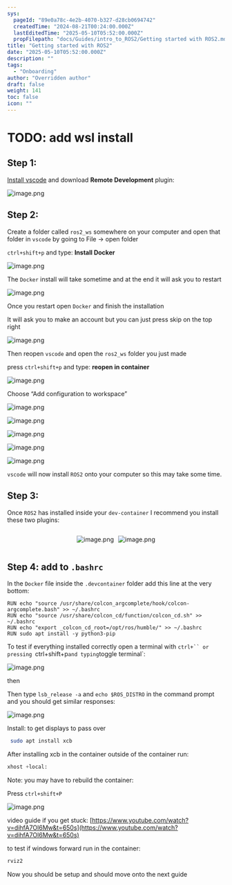 ```yaml
---
sys:
  pageId: "89e0a78c-4e2b-4070-b327-d28cb0694742"
  createdTime: "2024-08-21T00:24:00.000Z"
  lastEditedTime: "2025-05-10T05:52:00.000Z"
  propFilepath: "docs/Guides/intro_to_ROS2/Getting started with ROS2.md"
title: "Getting started with ROS2"
date: "2025-05-10T05:52:00.000Z"
description: ""
tags:
  - "Onboarding"
author: "Overridden author"
draft: false
weight: 141
toc: false
icon: ""
---
```


# TODO: add wsl install

## Step 1:

[Install vscode](https://code.visualstudio.com/download) and download **Remote Development** plugin:

![image.png](https://prod-files-secure.s3.us-west-2.amazonaws.com/d518164a-d88e-44d1-a4ee-3adb3bd8bce0/efb52993-1881-4a40-b95e-6f020334f022/image.png?X-Amz-Algorithm=AWS4-HMAC-SHA256&X-Amz-Content-Sha256=UNSIGNED-PAYLOAD&X-Amz-Credential=ASIAZI2LB466TUJZY7B4%2F20250512%2Fus-west-2%2Fs3%2Faws4_request&X-Amz-Date=20250512T101022Z&X-Amz-Expires=3600&X-Amz-Security-Token=IQoJb3JpZ2luX2VjECoaCXVzLXdlc3QtMiJHMEUCIQDU9UAhFYq1n%2FXlhbBS6KGoD30qImjxXzcp6JmSFDokxQIgW2pR0f977HzVDpSjt%2BMeHtL6GYNu7vvb0u2isDhAKV4qiAQI0%2F%2F%2F%2F%2F%2F%2F%2F%2F%2F%2FARAAGgw2Mzc0MjMxODM4MDUiDJthgGHV%2FOXhYAgCGCrcA7P99vJz%2BAeJklprxLfU9deCoEKk5kxRpEhu7odpbxzxyIcJXr9YEn%2B6sJQWLxPHE1aJcoLpkLvOAw%2Bu7%2FFJk3ITR2MyrkXkM00Qw2U1Bxq2NNt39e4P5ELuOuSayT3VhhvmmxDgO49t2A%2F8ya782AiRzwEmhM825PwaviLQ%2FP1AunVTCdQDJ21qHxnRPH7SxumyCr4FVLRKBxhVghQalLR9LVVGCWR9UIhaaEW1NVgXKTSwPtmBeGlgksjiB4gnI980xdle%2F2AZweuz0OCqwEFp9oksrLWndnVZP3lkjDQqrlptZ49woHI6p7v0IVaTaIBSdiru54BE1YdDgN0%2Fb65GZYQWulErgy8sgUENPbJ3aQS9hls2b2SsZYps9KNQvEABZDoBOImFWN1PxqISsKnCqWhiJiuKrpJdSsCczM2Z4uirr7xizInCpL5%2BpiGtQzSxeOMe41r%2FQnryGqfcktlx0a0N%2Fx0bEuCZqKFZTXyYGxS6ZSrWZx4mx6mOxS7RBCYTastNoNmP4JRYFdm3z1AhB77xl2PumOrWjY1UrVGTK0o3mpAV0KFuA7gFKChPzGOfOZ798p42cTyf%2BdM0F%2FNyxK%2B3tE1iDIs%2FMPnR4C%2FClN0KUAZ3sR%2BkmEo1MJmCh8EGOqUB0my%2FYC0nRa9FNnQS3dArbXfJPX3AcEIX8EFclqGu0ncDUAtnzYBr5tobuRxXMBdm9aNnbo7hJwEiXJ4mi5E8uigQj%2BoZ8Qkp%2FWpcufKkhUWL9QmkivDRufC%2FUzycRVuoZ1PyNJUrqfyFylgte3v6AGa%2Bte1EceulIhQrQJZFeMUPWYV9ZbGfev41ogeAqdeGk32mNctZQMmVwoUK97oY%2BmPtCxD8&X-Amz-Signature=10d71e6a75674f8ef3eaf6e9f8c27d85091752974610d295da0068fe12a7b54f&X-Amz-SignedHeaders=host&x-id=GetObject)

## Step 2:

Create a folder called `ros2_ws` somewhere on your computer and open that folder in `vscode` by going to File → open folder 

`ctrl+shift+p` and type: **Install Docker**

![image.png](https://prod-files-secure.s3.us-west-2.amazonaws.com/d518164a-d88e-44d1-a4ee-3adb3bd8bce0/2269dc0e-1cd5-47ff-bceb-c04ad9b2eab0/image.png?X-Amz-Algorithm=AWS4-HMAC-SHA256&X-Amz-Content-Sha256=UNSIGNED-PAYLOAD&X-Amz-Credential=ASIAZI2LB466TUJZY7B4%2F20250512%2Fus-west-2%2Fs3%2Faws4_request&X-Amz-Date=20250512T101022Z&X-Amz-Expires=3600&X-Amz-Security-Token=IQoJb3JpZ2luX2VjECoaCXVzLXdlc3QtMiJHMEUCIQDU9UAhFYq1n%2FXlhbBS6KGoD30qImjxXzcp6JmSFDokxQIgW2pR0f977HzVDpSjt%2BMeHtL6GYNu7vvb0u2isDhAKV4qiAQI0%2F%2F%2F%2F%2F%2F%2F%2F%2F%2F%2FARAAGgw2Mzc0MjMxODM4MDUiDJthgGHV%2FOXhYAgCGCrcA7P99vJz%2BAeJklprxLfU9deCoEKk5kxRpEhu7odpbxzxyIcJXr9YEn%2B6sJQWLxPHE1aJcoLpkLvOAw%2Bu7%2FFJk3ITR2MyrkXkM00Qw2U1Bxq2NNt39e4P5ELuOuSayT3VhhvmmxDgO49t2A%2F8ya782AiRzwEmhM825PwaviLQ%2FP1AunVTCdQDJ21qHxnRPH7SxumyCr4FVLRKBxhVghQalLR9LVVGCWR9UIhaaEW1NVgXKTSwPtmBeGlgksjiB4gnI980xdle%2F2AZweuz0OCqwEFp9oksrLWndnVZP3lkjDQqrlptZ49woHI6p7v0IVaTaIBSdiru54BE1YdDgN0%2Fb65GZYQWulErgy8sgUENPbJ3aQS9hls2b2SsZYps9KNQvEABZDoBOImFWN1PxqISsKnCqWhiJiuKrpJdSsCczM2Z4uirr7xizInCpL5%2BpiGtQzSxeOMe41r%2FQnryGqfcktlx0a0N%2Fx0bEuCZqKFZTXyYGxS6ZSrWZx4mx6mOxS7RBCYTastNoNmP4JRYFdm3z1AhB77xl2PumOrWjY1UrVGTK0o3mpAV0KFuA7gFKChPzGOfOZ798p42cTyf%2BdM0F%2FNyxK%2B3tE1iDIs%2FMPnR4C%2FClN0KUAZ3sR%2BkmEo1MJmCh8EGOqUB0my%2FYC0nRa9FNnQS3dArbXfJPX3AcEIX8EFclqGu0ncDUAtnzYBr5tobuRxXMBdm9aNnbo7hJwEiXJ4mi5E8uigQj%2BoZ8Qkp%2FWpcufKkhUWL9QmkivDRufC%2FUzycRVuoZ1PyNJUrqfyFylgte3v6AGa%2Bte1EceulIhQrQJZFeMUPWYV9ZbGfev41ogeAqdeGk32mNctZQMmVwoUK97oY%2BmPtCxD8&X-Amz-Signature=4338cc419db44a62b60f6cf01fc39066ecea465fd483ce3d33ce13fc48833ea9&X-Amz-SignedHeaders=host&x-id=GetObject)

The `Docker` install will take sometime and at the end it will ask you to restart

![image.png](https://prod-files-secure.s3.us-west-2.amazonaws.com/d518164a-d88e-44d1-a4ee-3adb3bd8bce0/ed233f78-be33-4b1f-b89c-9c346c0e961e/image.png?X-Amz-Algorithm=AWS4-HMAC-SHA256&X-Amz-Content-Sha256=UNSIGNED-PAYLOAD&X-Amz-Credential=ASIAZI2LB466TUJZY7B4%2F20250512%2Fus-west-2%2Fs3%2Faws4_request&X-Amz-Date=20250512T101022Z&X-Amz-Expires=3600&X-Amz-Security-Token=IQoJb3JpZ2luX2VjECoaCXVzLXdlc3QtMiJHMEUCIQDU9UAhFYq1n%2FXlhbBS6KGoD30qImjxXzcp6JmSFDokxQIgW2pR0f977HzVDpSjt%2BMeHtL6GYNu7vvb0u2isDhAKV4qiAQI0%2F%2F%2F%2F%2F%2F%2F%2F%2F%2F%2FARAAGgw2Mzc0MjMxODM4MDUiDJthgGHV%2FOXhYAgCGCrcA7P99vJz%2BAeJklprxLfU9deCoEKk5kxRpEhu7odpbxzxyIcJXr9YEn%2B6sJQWLxPHE1aJcoLpkLvOAw%2Bu7%2FFJk3ITR2MyrkXkM00Qw2U1Bxq2NNt39e4P5ELuOuSayT3VhhvmmxDgO49t2A%2F8ya782AiRzwEmhM825PwaviLQ%2FP1AunVTCdQDJ21qHxnRPH7SxumyCr4FVLRKBxhVghQalLR9LVVGCWR9UIhaaEW1NVgXKTSwPtmBeGlgksjiB4gnI980xdle%2F2AZweuz0OCqwEFp9oksrLWndnVZP3lkjDQqrlptZ49woHI6p7v0IVaTaIBSdiru54BE1YdDgN0%2Fb65GZYQWulErgy8sgUENPbJ3aQS9hls2b2SsZYps9KNQvEABZDoBOImFWN1PxqISsKnCqWhiJiuKrpJdSsCczM2Z4uirr7xizInCpL5%2BpiGtQzSxeOMe41r%2FQnryGqfcktlx0a0N%2Fx0bEuCZqKFZTXyYGxS6ZSrWZx4mx6mOxS7RBCYTastNoNmP4JRYFdm3z1AhB77xl2PumOrWjY1UrVGTK0o3mpAV0KFuA7gFKChPzGOfOZ798p42cTyf%2BdM0F%2FNyxK%2B3tE1iDIs%2FMPnR4C%2FClN0KUAZ3sR%2BkmEo1MJmCh8EGOqUB0my%2FYC0nRa9FNnQS3dArbXfJPX3AcEIX8EFclqGu0ncDUAtnzYBr5tobuRxXMBdm9aNnbo7hJwEiXJ4mi5E8uigQj%2BoZ8Qkp%2FWpcufKkhUWL9QmkivDRufC%2FUzycRVuoZ1PyNJUrqfyFylgte3v6AGa%2Bte1EceulIhQrQJZFeMUPWYV9ZbGfev41ogeAqdeGk32mNctZQMmVwoUK97oY%2BmPtCxD8&X-Amz-Signature=edd12fe1946df64f9c23e8cf7e045cd5cc3bc2a87f73383c64c390a918cc81ea&X-Amz-SignedHeaders=host&x-id=GetObject)

Once you restart open `Docker` and finish the installation

It will ask you to make an account but you can just press skip on the top right

![image.png](https://prod-files-secure.s3.us-west-2.amazonaws.com/d518164a-d88e-44d1-a4ee-3adb3bd8bce0/21010ad9-1659-4fd9-9f59-9932a09b2a3d/image.png?X-Amz-Algorithm=AWS4-HMAC-SHA256&X-Amz-Content-Sha256=UNSIGNED-PAYLOAD&X-Amz-Credential=ASIAZI2LB466TUJZY7B4%2F20250512%2Fus-west-2%2Fs3%2Faws4_request&X-Amz-Date=20250512T101022Z&X-Amz-Expires=3600&X-Amz-Security-Token=IQoJb3JpZ2luX2VjECoaCXVzLXdlc3QtMiJHMEUCIQDU9UAhFYq1n%2FXlhbBS6KGoD30qImjxXzcp6JmSFDokxQIgW2pR0f977HzVDpSjt%2BMeHtL6GYNu7vvb0u2isDhAKV4qiAQI0%2F%2F%2F%2F%2F%2F%2F%2F%2F%2F%2FARAAGgw2Mzc0MjMxODM4MDUiDJthgGHV%2FOXhYAgCGCrcA7P99vJz%2BAeJklprxLfU9deCoEKk5kxRpEhu7odpbxzxyIcJXr9YEn%2B6sJQWLxPHE1aJcoLpkLvOAw%2Bu7%2FFJk3ITR2MyrkXkM00Qw2U1Bxq2NNt39e4P5ELuOuSayT3VhhvmmxDgO49t2A%2F8ya782AiRzwEmhM825PwaviLQ%2FP1AunVTCdQDJ21qHxnRPH7SxumyCr4FVLRKBxhVghQalLR9LVVGCWR9UIhaaEW1NVgXKTSwPtmBeGlgksjiB4gnI980xdle%2F2AZweuz0OCqwEFp9oksrLWndnVZP3lkjDQqrlptZ49woHI6p7v0IVaTaIBSdiru54BE1YdDgN0%2Fb65GZYQWulErgy8sgUENPbJ3aQS9hls2b2SsZYps9KNQvEABZDoBOImFWN1PxqISsKnCqWhiJiuKrpJdSsCczM2Z4uirr7xizInCpL5%2BpiGtQzSxeOMe41r%2FQnryGqfcktlx0a0N%2Fx0bEuCZqKFZTXyYGxS6ZSrWZx4mx6mOxS7RBCYTastNoNmP4JRYFdm3z1AhB77xl2PumOrWjY1UrVGTK0o3mpAV0KFuA7gFKChPzGOfOZ798p42cTyf%2BdM0F%2FNyxK%2B3tE1iDIs%2FMPnR4C%2FClN0KUAZ3sR%2BkmEo1MJmCh8EGOqUB0my%2FYC0nRa9FNnQS3dArbXfJPX3AcEIX8EFclqGu0ncDUAtnzYBr5tobuRxXMBdm9aNnbo7hJwEiXJ4mi5E8uigQj%2BoZ8Qkp%2FWpcufKkhUWL9QmkivDRufC%2FUzycRVuoZ1PyNJUrqfyFylgte3v6AGa%2Bte1EceulIhQrQJZFeMUPWYV9ZbGfev41ogeAqdeGk32mNctZQMmVwoUK97oY%2BmPtCxD8&X-Amz-Signature=f3dc87347541a11323e7a4e81f61217b30e76fc0590cba0c450cd0e2e991323b&X-Amz-SignedHeaders=host&x-id=GetObject)

Then reopen `vscode` and open the `ros2_ws` folder you just made

press `ctrl+shift+p` and type: **reopen in container**

![image.png](https://prod-files-secure.s3.us-west-2.amazonaws.com/d518164a-d88e-44d1-a4ee-3adb3bd8bce0/4e93b8c2-41ad-488c-8095-c74205196118/image.png?X-Amz-Algorithm=AWS4-HMAC-SHA256&X-Amz-Content-Sha256=UNSIGNED-PAYLOAD&X-Amz-Credential=ASIAZI2LB466TUJZY7B4%2F20250512%2Fus-west-2%2Fs3%2Faws4_request&X-Amz-Date=20250512T101022Z&X-Amz-Expires=3600&X-Amz-Security-Token=IQoJb3JpZ2luX2VjECoaCXVzLXdlc3QtMiJHMEUCIQDU9UAhFYq1n%2FXlhbBS6KGoD30qImjxXzcp6JmSFDokxQIgW2pR0f977HzVDpSjt%2BMeHtL6GYNu7vvb0u2isDhAKV4qiAQI0%2F%2F%2F%2F%2F%2F%2F%2F%2F%2F%2FARAAGgw2Mzc0MjMxODM4MDUiDJthgGHV%2FOXhYAgCGCrcA7P99vJz%2BAeJklprxLfU9deCoEKk5kxRpEhu7odpbxzxyIcJXr9YEn%2B6sJQWLxPHE1aJcoLpkLvOAw%2Bu7%2FFJk3ITR2MyrkXkM00Qw2U1Bxq2NNt39e4P5ELuOuSayT3VhhvmmxDgO49t2A%2F8ya782AiRzwEmhM825PwaviLQ%2FP1AunVTCdQDJ21qHxnRPH7SxumyCr4FVLRKBxhVghQalLR9LVVGCWR9UIhaaEW1NVgXKTSwPtmBeGlgksjiB4gnI980xdle%2F2AZweuz0OCqwEFp9oksrLWndnVZP3lkjDQqrlptZ49woHI6p7v0IVaTaIBSdiru54BE1YdDgN0%2Fb65GZYQWulErgy8sgUENPbJ3aQS9hls2b2SsZYps9KNQvEABZDoBOImFWN1PxqISsKnCqWhiJiuKrpJdSsCczM2Z4uirr7xizInCpL5%2BpiGtQzSxeOMe41r%2FQnryGqfcktlx0a0N%2Fx0bEuCZqKFZTXyYGxS6ZSrWZx4mx6mOxS7RBCYTastNoNmP4JRYFdm3z1AhB77xl2PumOrWjY1UrVGTK0o3mpAV0KFuA7gFKChPzGOfOZ798p42cTyf%2BdM0F%2FNyxK%2B3tE1iDIs%2FMPnR4C%2FClN0KUAZ3sR%2BkmEo1MJmCh8EGOqUB0my%2FYC0nRa9FNnQS3dArbXfJPX3AcEIX8EFclqGu0ncDUAtnzYBr5tobuRxXMBdm9aNnbo7hJwEiXJ4mi5E8uigQj%2BoZ8Qkp%2FWpcufKkhUWL9QmkivDRufC%2FUzycRVuoZ1PyNJUrqfyFylgte3v6AGa%2Bte1EceulIhQrQJZFeMUPWYV9ZbGfev41ogeAqdeGk32mNctZQMmVwoUK97oY%2BmPtCxD8&X-Amz-Signature=3483cf1faa38d27de84203d11b06031136b2bb45dae14e64739bce3447dd539f&X-Amz-SignedHeaders=host&x-id=GetObject)

Choose “Add configuration to workspace”

![image.png](https://prod-files-secure.s3.us-west-2.amazonaws.com/d518164a-d88e-44d1-a4ee-3adb3bd8bce0/9560b282-5060-4989-ba37-97e7b2c22476/image.png?X-Amz-Algorithm=AWS4-HMAC-SHA256&X-Amz-Content-Sha256=UNSIGNED-PAYLOAD&X-Amz-Credential=ASIAZI2LB466TUJZY7B4%2F20250512%2Fus-west-2%2Fs3%2Faws4_request&X-Amz-Date=20250512T101022Z&X-Amz-Expires=3600&X-Amz-Security-Token=IQoJb3JpZ2luX2VjECoaCXVzLXdlc3QtMiJHMEUCIQDU9UAhFYq1n%2FXlhbBS6KGoD30qImjxXzcp6JmSFDokxQIgW2pR0f977HzVDpSjt%2BMeHtL6GYNu7vvb0u2isDhAKV4qiAQI0%2F%2F%2F%2F%2F%2F%2F%2F%2F%2F%2FARAAGgw2Mzc0MjMxODM4MDUiDJthgGHV%2FOXhYAgCGCrcA7P99vJz%2BAeJklprxLfU9deCoEKk5kxRpEhu7odpbxzxyIcJXr9YEn%2B6sJQWLxPHE1aJcoLpkLvOAw%2Bu7%2FFJk3ITR2MyrkXkM00Qw2U1Bxq2NNt39e4P5ELuOuSayT3VhhvmmxDgO49t2A%2F8ya782AiRzwEmhM825PwaviLQ%2FP1AunVTCdQDJ21qHxnRPH7SxumyCr4FVLRKBxhVghQalLR9LVVGCWR9UIhaaEW1NVgXKTSwPtmBeGlgksjiB4gnI980xdle%2F2AZweuz0OCqwEFp9oksrLWndnVZP3lkjDQqrlptZ49woHI6p7v0IVaTaIBSdiru54BE1YdDgN0%2Fb65GZYQWulErgy8sgUENPbJ3aQS9hls2b2SsZYps9KNQvEABZDoBOImFWN1PxqISsKnCqWhiJiuKrpJdSsCczM2Z4uirr7xizInCpL5%2BpiGtQzSxeOMe41r%2FQnryGqfcktlx0a0N%2Fx0bEuCZqKFZTXyYGxS6ZSrWZx4mx6mOxS7RBCYTastNoNmP4JRYFdm3z1AhB77xl2PumOrWjY1UrVGTK0o3mpAV0KFuA7gFKChPzGOfOZ798p42cTyf%2BdM0F%2FNyxK%2B3tE1iDIs%2FMPnR4C%2FClN0KUAZ3sR%2BkmEo1MJmCh8EGOqUB0my%2FYC0nRa9FNnQS3dArbXfJPX3AcEIX8EFclqGu0ncDUAtnzYBr5tobuRxXMBdm9aNnbo7hJwEiXJ4mi5E8uigQj%2BoZ8Qkp%2FWpcufKkhUWL9QmkivDRufC%2FUzycRVuoZ1PyNJUrqfyFylgte3v6AGa%2Bte1EceulIhQrQJZFeMUPWYV9ZbGfev41ogeAqdeGk32mNctZQMmVwoUK97oY%2BmPtCxD8&X-Amz-Signature=e30768f458927f86d8101081986388b5162893e2f20d13e7acf889b9d10294f9&X-Amz-SignedHeaders=host&x-id=GetObject)

![image.png](https://prod-files-secure.s3.us-west-2.amazonaws.com/d518164a-d88e-44d1-a4ee-3adb3bd8bce0/2ee63f81-886b-48e8-a553-dc6e5eac99e4/image.png?X-Amz-Algorithm=AWS4-HMAC-SHA256&X-Amz-Content-Sha256=UNSIGNED-PAYLOAD&X-Amz-Credential=ASIAZI2LB466TUJZY7B4%2F20250512%2Fus-west-2%2Fs3%2Faws4_request&X-Amz-Date=20250512T101022Z&X-Amz-Expires=3600&X-Amz-Security-Token=IQoJb3JpZ2luX2VjECoaCXVzLXdlc3QtMiJHMEUCIQDU9UAhFYq1n%2FXlhbBS6KGoD30qImjxXzcp6JmSFDokxQIgW2pR0f977HzVDpSjt%2BMeHtL6GYNu7vvb0u2isDhAKV4qiAQI0%2F%2F%2F%2F%2F%2F%2F%2F%2F%2F%2FARAAGgw2Mzc0MjMxODM4MDUiDJthgGHV%2FOXhYAgCGCrcA7P99vJz%2BAeJklprxLfU9deCoEKk5kxRpEhu7odpbxzxyIcJXr9YEn%2B6sJQWLxPHE1aJcoLpkLvOAw%2Bu7%2FFJk3ITR2MyrkXkM00Qw2U1Bxq2NNt39e4P5ELuOuSayT3VhhvmmxDgO49t2A%2F8ya782AiRzwEmhM825PwaviLQ%2FP1AunVTCdQDJ21qHxnRPH7SxumyCr4FVLRKBxhVghQalLR9LVVGCWR9UIhaaEW1NVgXKTSwPtmBeGlgksjiB4gnI980xdle%2F2AZweuz0OCqwEFp9oksrLWndnVZP3lkjDQqrlptZ49woHI6p7v0IVaTaIBSdiru54BE1YdDgN0%2Fb65GZYQWulErgy8sgUENPbJ3aQS9hls2b2SsZYps9KNQvEABZDoBOImFWN1PxqISsKnCqWhiJiuKrpJdSsCczM2Z4uirr7xizInCpL5%2BpiGtQzSxeOMe41r%2FQnryGqfcktlx0a0N%2Fx0bEuCZqKFZTXyYGxS6ZSrWZx4mx6mOxS7RBCYTastNoNmP4JRYFdm3z1AhB77xl2PumOrWjY1UrVGTK0o3mpAV0KFuA7gFKChPzGOfOZ798p42cTyf%2BdM0F%2FNyxK%2B3tE1iDIs%2FMPnR4C%2FClN0KUAZ3sR%2BkmEo1MJmCh8EGOqUB0my%2FYC0nRa9FNnQS3dArbXfJPX3AcEIX8EFclqGu0ncDUAtnzYBr5tobuRxXMBdm9aNnbo7hJwEiXJ4mi5E8uigQj%2BoZ8Qkp%2FWpcufKkhUWL9QmkivDRufC%2FUzycRVuoZ1PyNJUrqfyFylgte3v6AGa%2Bte1EceulIhQrQJZFeMUPWYV9ZbGfev41ogeAqdeGk32mNctZQMmVwoUK97oY%2BmPtCxD8&X-Amz-Signature=b8a1fb46d820547f3e9928af5c00e5dd98ba9d606e1a63428b5bcfb7e1cf0704&X-Amz-SignedHeaders=host&x-id=GetObject)

![image.png](https://prod-files-secure.s3.us-west-2.amazonaws.com/d518164a-d88e-44d1-a4ee-3adb3bd8bce0/ae1580b2-b048-407e-aed9-b584224a7a04/image.png?X-Amz-Algorithm=AWS4-HMAC-SHA256&X-Amz-Content-Sha256=UNSIGNED-PAYLOAD&X-Amz-Credential=ASIAZI2LB466TUJZY7B4%2F20250512%2Fus-west-2%2Fs3%2Faws4_request&X-Amz-Date=20250512T101022Z&X-Amz-Expires=3600&X-Amz-Security-Token=IQoJb3JpZ2luX2VjECoaCXVzLXdlc3QtMiJHMEUCIQDU9UAhFYq1n%2FXlhbBS6KGoD30qImjxXzcp6JmSFDokxQIgW2pR0f977HzVDpSjt%2BMeHtL6GYNu7vvb0u2isDhAKV4qiAQI0%2F%2F%2F%2F%2F%2F%2F%2F%2F%2F%2FARAAGgw2Mzc0MjMxODM4MDUiDJthgGHV%2FOXhYAgCGCrcA7P99vJz%2BAeJklprxLfU9deCoEKk5kxRpEhu7odpbxzxyIcJXr9YEn%2B6sJQWLxPHE1aJcoLpkLvOAw%2Bu7%2FFJk3ITR2MyrkXkM00Qw2U1Bxq2NNt39e4P5ELuOuSayT3VhhvmmxDgO49t2A%2F8ya782AiRzwEmhM825PwaviLQ%2FP1AunVTCdQDJ21qHxnRPH7SxumyCr4FVLRKBxhVghQalLR9LVVGCWR9UIhaaEW1NVgXKTSwPtmBeGlgksjiB4gnI980xdle%2F2AZweuz0OCqwEFp9oksrLWndnVZP3lkjDQqrlptZ49woHI6p7v0IVaTaIBSdiru54BE1YdDgN0%2Fb65GZYQWulErgy8sgUENPbJ3aQS9hls2b2SsZYps9KNQvEABZDoBOImFWN1PxqISsKnCqWhiJiuKrpJdSsCczM2Z4uirr7xizInCpL5%2BpiGtQzSxeOMe41r%2FQnryGqfcktlx0a0N%2Fx0bEuCZqKFZTXyYGxS6ZSrWZx4mx6mOxS7RBCYTastNoNmP4JRYFdm3z1AhB77xl2PumOrWjY1UrVGTK0o3mpAV0KFuA7gFKChPzGOfOZ798p42cTyf%2BdM0F%2FNyxK%2B3tE1iDIs%2FMPnR4C%2FClN0KUAZ3sR%2BkmEo1MJmCh8EGOqUB0my%2FYC0nRa9FNnQS3dArbXfJPX3AcEIX8EFclqGu0ncDUAtnzYBr5tobuRxXMBdm9aNnbo7hJwEiXJ4mi5E8uigQj%2BoZ8Qkp%2FWpcufKkhUWL9QmkivDRufC%2FUzycRVuoZ1PyNJUrqfyFylgte3v6AGa%2Bte1EceulIhQrQJZFeMUPWYV9ZbGfev41ogeAqdeGk32mNctZQMmVwoUK97oY%2BmPtCxD8&X-Amz-Signature=c29554840c340ea0ddaea1211654de84a96cd6af69cb86030dbb6c71052a5b50&X-Amz-SignedHeaders=host&x-id=GetObject)

![image.png](https://prod-files-secure.s3.us-west-2.amazonaws.com/d518164a-d88e-44d1-a4ee-3adb3bd8bce0/53255b28-f75e-430f-b9e3-c0ac8577e42b/image.png?X-Amz-Algorithm=AWS4-HMAC-SHA256&X-Amz-Content-Sha256=UNSIGNED-PAYLOAD&X-Amz-Credential=ASIAZI2LB466TUJZY7B4%2F20250512%2Fus-west-2%2Fs3%2Faws4_request&X-Amz-Date=20250512T101022Z&X-Amz-Expires=3600&X-Amz-Security-Token=IQoJb3JpZ2luX2VjECoaCXVzLXdlc3QtMiJHMEUCIQDU9UAhFYq1n%2FXlhbBS6KGoD30qImjxXzcp6JmSFDokxQIgW2pR0f977HzVDpSjt%2BMeHtL6GYNu7vvb0u2isDhAKV4qiAQI0%2F%2F%2F%2F%2F%2F%2F%2F%2F%2F%2FARAAGgw2Mzc0MjMxODM4MDUiDJthgGHV%2FOXhYAgCGCrcA7P99vJz%2BAeJklprxLfU9deCoEKk5kxRpEhu7odpbxzxyIcJXr9YEn%2B6sJQWLxPHE1aJcoLpkLvOAw%2Bu7%2FFJk3ITR2MyrkXkM00Qw2U1Bxq2NNt39e4P5ELuOuSayT3VhhvmmxDgO49t2A%2F8ya782AiRzwEmhM825PwaviLQ%2FP1AunVTCdQDJ21qHxnRPH7SxumyCr4FVLRKBxhVghQalLR9LVVGCWR9UIhaaEW1NVgXKTSwPtmBeGlgksjiB4gnI980xdle%2F2AZweuz0OCqwEFp9oksrLWndnVZP3lkjDQqrlptZ49woHI6p7v0IVaTaIBSdiru54BE1YdDgN0%2Fb65GZYQWulErgy8sgUENPbJ3aQS9hls2b2SsZYps9KNQvEABZDoBOImFWN1PxqISsKnCqWhiJiuKrpJdSsCczM2Z4uirr7xizInCpL5%2BpiGtQzSxeOMe41r%2FQnryGqfcktlx0a0N%2Fx0bEuCZqKFZTXyYGxS6ZSrWZx4mx6mOxS7RBCYTastNoNmP4JRYFdm3z1AhB77xl2PumOrWjY1UrVGTK0o3mpAV0KFuA7gFKChPzGOfOZ798p42cTyf%2BdM0F%2FNyxK%2B3tE1iDIs%2FMPnR4C%2FClN0KUAZ3sR%2BkmEo1MJmCh8EGOqUB0my%2FYC0nRa9FNnQS3dArbXfJPX3AcEIX8EFclqGu0ncDUAtnzYBr5tobuRxXMBdm9aNnbo7hJwEiXJ4mi5E8uigQj%2BoZ8Qkp%2FWpcufKkhUWL9QmkivDRufC%2FUzycRVuoZ1PyNJUrqfyFylgte3v6AGa%2Bte1EceulIhQrQJZFeMUPWYV9ZbGfev41ogeAqdeGk32mNctZQMmVwoUK97oY%2BmPtCxD8&X-Amz-Signature=3042995e769e8e210832b43b9db1364bab9712d926ca109e8a17e091a34b6d41&X-Amz-SignedHeaders=host&x-id=GetObject)

![image.png](https://prod-files-secure.s3.us-west-2.amazonaws.com/d518164a-d88e-44d1-a4ee-3adb3bd8bce0/7c562767-5af9-4ffb-97d1-327bcdf4ee00/image.png?X-Amz-Algorithm=AWS4-HMAC-SHA256&X-Amz-Content-Sha256=UNSIGNED-PAYLOAD&X-Amz-Credential=ASIAZI2LB466TUJZY7B4%2F20250512%2Fus-west-2%2Fs3%2Faws4_request&X-Amz-Date=20250512T101022Z&X-Amz-Expires=3600&X-Amz-Security-Token=IQoJb3JpZ2luX2VjECoaCXVzLXdlc3QtMiJHMEUCIQDU9UAhFYq1n%2FXlhbBS6KGoD30qImjxXzcp6JmSFDokxQIgW2pR0f977HzVDpSjt%2BMeHtL6GYNu7vvb0u2isDhAKV4qiAQI0%2F%2F%2F%2F%2F%2F%2F%2F%2F%2F%2FARAAGgw2Mzc0MjMxODM4MDUiDJthgGHV%2FOXhYAgCGCrcA7P99vJz%2BAeJklprxLfU9deCoEKk5kxRpEhu7odpbxzxyIcJXr9YEn%2B6sJQWLxPHE1aJcoLpkLvOAw%2Bu7%2FFJk3ITR2MyrkXkM00Qw2U1Bxq2NNt39e4P5ELuOuSayT3VhhvmmxDgO49t2A%2F8ya782AiRzwEmhM825PwaviLQ%2FP1AunVTCdQDJ21qHxnRPH7SxumyCr4FVLRKBxhVghQalLR9LVVGCWR9UIhaaEW1NVgXKTSwPtmBeGlgksjiB4gnI980xdle%2F2AZweuz0OCqwEFp9oksrLWndnVZP3lkjDQqrlptZ49woHI6p7v0IVaTaIBSdiru54BE1YdDgN0%2Fb65GZYQWulErgy8sgUENPbJ3aQS9hls2b2SsZYps9KNQvEABZDoBOImFWN1PxqISsKnCqWhiJiuKrpJdSsCczM2Z4uirr7xizInCpL5%2BpiGtQzSxeOMe41r%2FQnryGqfcktlx0a0N%2Fx0bEuCZqKFZTXyYGxS6ZSrWZx4mx6mOxS7RBCYTastNoNmP4JRYFdm3z1AhB77xl2PumOrWjY1UrVGTK0o3mpAV0KFuA7gFKChPzGOfOZ798p42cTyf%2BdM0F%2FNyxK%2B3tE1iDIs%2FMPnR4C%2FClN0KUAZ3sR%2BkmEo1MJmCh8EGOqUB0my%2FYC0nRa9FNnQS3dArbXfJPX3AcEIX8EFclqGu0ncDUAtnzYBr5tobuRxXMBdm9aNnbo7hJwEiXJ4mi5E8uigQj%2BoZ8Qkp%2FWpcufKkhUWL9QmkivDRufC%2FUzycRVuoZ1PyNJUrqfyFylgte3v6AGa%2Bte1EceulIhQrQJZFeMUPWYV9ZbGfev41ogeAqdeGk32mNctZQMmVwoUK97oY%2BmPtCxD8&X-Amz-Signature=41921f5919bece36b5f50021b1a7be0fd4b3970b6baf1e9699d3a1d6bc2de2ca&X-Amz-SignedHeaders=host&x-id=GetObject)

`vscode` will now install `ROS2` onto your computer so this may take some time.

## Step 3:

Once `ROS2` has installed inside your `dev-container` I recommend you install these two plugins:

<div style="display: flex;flex-direction: row; column-gap:10px; max-width: 630px;justify-content: center;">
<div>

![image.png](https://prod-files-secure.s3.us-west-2.amazonaws.com/d518164a-d88e-44d1-a4ee-3adb3bd8bce0/3fc3d550-5a54-4ba1-ba6b-faa01cdb7369/image.png?X-Amz-Algorithm=AWS4-HMAC-SHA256&X-Amz-Content-Sha256=UNSIGNED-PAYLOAD&X-Amz-Credential=ASIAZI2LB4663ENBGDWQ%2F20250512%2Fus-west-2%2Fs3%2Faws4_request&X-Amz-Date=20250512T101031Z&X-Amz-Expires=3600&X-Amz-Security-Token=IQoJb3JpZ2luX2VjECoaCXVzLXdlc3QtMiJIMEYCIQC8CES1JpmJIZp9bm%2BywiY2MhL8P2DBz8OKQru9gwWp9QIhAMK5BjfeRS1prSGR8OKnZcxPal5IiVan5wklB%2BNw%2FuVOKogECNP%2F%2F%2F%2F%2F%2F%2F%2F%2F%2FwEQABoMNjM3NDIzMTgzODA1IgyJgRv1CgbiDvsPCO0q3ANa5y1VXDAmwiQfT5PbF0ZZKErofGR4HFpcwyKQM3tryPdtq6QNpI%2B45gMc5zJMY7UMBa8XN2kzDpcmD8Kjm%2B8keakPl5QXxip9qFlkrk%2F1QUGtNBw3sZzS88c%2B0wxDHRkuq7aYkzXhfEHWjpWvflYPR6yk7VyhOLMbQG4UfB%2FXu7UMyKU%2BrBnWxLNNBnPRgeXPJv5jObAUQtvzdiwnOYv4Q9d5u8BGrw2QnJLRJO73ep9%2FJuYSZAOl1v2O4jnHthCsn%2FddDU2drj%2BV8iqYlIoMYlPxdD5ES0BT%2FpDHyaPCRl1%2FLu4vWgdH5jbZpW7T0wwVl8bosxNddFLgrzi7AUKsRmKvQ%2FlpRcmsaQGOutl8qI3BtLobL4ndfDrc6GOlhwDiH2RvDBOMuM7uKfLn1RWF0Yv5zaUlUrexzTa9NvKYAiKLyzykkpAMVkqyeN1u%2FAWsEhXQdtAlTq0NUXeKxmS5yrpe1xGLnFwMSQ1ez2SzgQxPvtTZbHqTUpQq6%2BbTcewep%2FXs0shllXDwlwRgbBhBEbDgMY%2F%2FjpDnR7nxE3ija7ha5IbHfKHoofVppwIKOk4RmwL4VNqK6Z6PFnOfzQwyqX05JsuFGvqnOrclMHVADZs8dYV%2FkyoITAPPWTCZgofBBjqkAe1v%2BoXIO3rgtIl4CbRJY9ljjwTmQa8284IKBVC%2FnFpdb2F8ffU6tVlat5cg0dNEpUOLXhD2vczEr1XxPYIiClsriwOeDx4dTFqMyC55FG5tYJ8s8gUOqDYkXtYCx1Lt%2B6beUx7FOSdpwBAXNFCUolicoi4asGA97H3fvTrytRGGlaQ7CnedxB0o%2F1uK3AnEzUz5Hy7JvNWeWJfLWXLerPWI6ITb&X-Amz-Signature=ade11f888dc0ab0f92a6f840aa5225fcf32216db6517cb3c7c04a06c131322dc&X-Amz-SignedHeaders=host&x-id=GetObject)

</div>
<div>

![image.png](https://prod-files-secure.s3.us-west-2.amazonaws.com/d518164a-d88e-44d1-a4ee-3adb3bd8bce0/d994cc66-13c2-4093-a5a3-f84cf4601a82/image.png?X-Amz-Algorithm=AWS4-HMAC-SHA256&X-Amz-Content-Sha256=UNSIGNED-PAYLOAD&X-Amz-Credential=ASIAZI2LB4662QQNLGI3%2F20250512%2Fus-west-2%2Fs3%2Faws4_request&X-Amz-Date=20250512T101031Z&X-Amz-Expires=3600&X-Amz-Security-Token=IQoJb3JpZ2luX2VjECoaCXVzLXdlc3QtMiJIMEYCIQCKXqIuWxKFU4zWu6XxTy3pLxII3oiuTiIuLwxZv9pxgwIhALl27lx7VpomHFGi8JdbVbqGzMOwibvajU0aue%2FEKBJQKogECNP%2F%2F%2F%2F%2F%2F%2F%2F%2F%2FwEQABoMNjM3NDIzMTgzODA1IgwgT3k4jdHtiYsda7Eq3ANKgX0%2FoGFIz3Wu6PjotZPWqG3VPXI78bvY9bpNAM6rUfSpW4SXhg3DUSu%2Bpt9tFucEfvUhU49xYs4E9R3qEaQrpR49PkwMCGp60hyh7OTZLhp8AQ49FxqBNrZ4dhXmnyJeRIi4ZUQjnNLLkNkzHVLMXsF3OKbcqXe%2Fj6WI9NYebDydDKMBOzSPuOrvBbMWs9hnrhmX9f3UJ4Xtsq5kqUmR2iHkAu4zVeBNkv4o7Z6sh%2BlNDEI1Fmmd2Sw8weyjuN%2BKaKh9%2BukyIew1qeG1ke2JUAiZ29aDLY1ptVRuaUiWzdYreflBGU%2FFWz4w51gYoWgNVA2%2BabzJdk%2F4Y%2BOZWZIOjlPu2lmfMRrk%2FVBhOGgZz60rrjSkfHLkz6Xg9c8VnK233lW2plvSnZOmKmqirE%2BFPSu8tde8t6D3XY5%2Bl64Dc%2FeIiw9SweqBW%2FJdGFtitwSlZaPMzQ5Anhbm5jmKHTq%2BmFF31d0sPydLxWK%2Fr3nmrJnrFPC9PhuLaC7%2BcPq7E2DBeNUagMKbzU1L4BhvbCqoDuGsK%2FrFTiXyj6S9Pw%2F49v4ndm%2FI%2BaHSslBiZLtV%2FW7nmt0%2FDWHse%2FVIJp90mHNJwiCHpJIMbx5dfkgHRoGWe6%2FXldClbctKP%2BxXmTDggYfBBjqkAQAekGnJaprGzONwJ3w%2BtPUPCrDW2pvuHn2av%2F%2BgW3u63FtUbIXAtdUnS13w1rhCwUdoWYA%2FGakbaGE0XYoWWNJZ7dgpno%2FN%2BwGkjVpuUmjr8H2d50dkyInwesKOX55hrqx9hPKEMsk3PGKU4d6b%2BXx7JAZno34Yv%2B8Sl8pCpv2TZFkIt2aKcAlOXzOSn7mvEgvRmv7vAXP8D6n1aBBBudUvOxxf&X-Amz-Signature=32e090c1a23cea2f4986261407c975a5dc4179c40a9bf346d838e596904fa1d3&X-Amz-SignedHeaders=host&x-id=GetObject)

</div>
</div>

## Step 4: add to `.bashrc`

In the `Docker` file inside the `.devcontainer` folder add this line at the very bottom: 

```docker
RUN echo "source /usr/share/colcon_argcomplete/hook/colcon-argcomplete.bash" >> ~/.bashrc
RUN echo "source /usr/share/colcon_cd/function/colcon_cd.sh" >> ~/.bashrc
RUN echo "export _colcon_cd_root=/opt/ros/humble/" >> ~/.bashrc
RUN sudo apt install -y python3-pip 
```

To test if everything installed correctly open a terminal with `ctrl+`` or pressing `ctrl+shift+p` and typing `toggle terminal`:

![image.png](https://prod-files-secure.s3.us-west-2.amazonaws.com/d518164a-d88e-44d1-a4ee-3adb3bd8bce0/6a4943d8-b04e-4c02-9a58-775f3384d1a5/image.png?X-Amz-Algorithm=AWS4-HMAC-SHA256&X-Amz-Content-Sha256=UNSIGNED-PAYLOAD&X-Amz-Credential=ASIAZI2LB466TUJZY7B4%2F20250512%2Fus-west-2%2Fs3%2Faws4_request&X-Amz-Date=20250512T101022Z&X-Amz-Expires=3600&X-Amz-Security-Token=IQoJb3JpZ2luX2VjECoaCXVzLXdlc3QtMiJHMEUCIQDU9UAhFYq1n%2FXlhbBS6KGoD30qImjxXzcp6JmSFDokxQIgW2pR0f977HzVDpSjt%2BMeHtL6GYNu7vvb0u2isDhAKV4qiAQI0%2F%2F%2F%2F%2F%2F%2F%2F%2F%2F%2FARAAGgw2Mzc0MjMxODM4MDUiDJthgGHV%2FOXhYAgCGCrcA7P99vJz%2BAeJklprxLfU9deCoEKk5kxRpEhu7odpbxzxyIcJXr9YEn%2B6sJQWLxPHE1aJcoLpkLvOAw%2Bu7%2FFJk3ITR2MyrkXkM00Qw2U1Bxq2NNt39e4P5ELuOuSayT3VhhvmmxDgO49t2A%2F8ya782AiRzwEmhM825PwaviLQ%2FP1AunVTCdQDJ21qHxnRPH7SxumyCr4FVLRKBxhVghQalLR9LVVGCWR9UIhaaEW1NVgXKTSwPtmBeGlgksjiB4gnI980xdle%2F2AZweuz0OCqwEFp9oksrLWndnVZP3lkjDQqrlptZ49woHI6p7v0IVaTaIBSdiru54BE1YdDgN0%2Fb65GZYQWulErgy8sgUENPbJ3aQS9hls2b2SsZYps9KNQvEABZDoBOImFWN1PxqISsKnCqWhiJiuKrpJdSsCczM2Z4uirr7xizInCpL5%2BpiGtQzSxeOMe41r%2FQnryGqfcktlx0a0N%2Fx0bEuCZqKFZTXyYGxS6ZSrWZx4mx6mOxS7RBCYTastNoNmP4JRYFdm3z1AhB77xl2PumOrWjY1UrVGTK0o3mpAV0KFuA7gFKChPzGOfOZ798p42cTyf%2BdM0F%2FNyxK%2B3tE1iDIs%2FMPnR4C%2FClN0KUAZ3sR%2BkmEo1MJmCh8EGOqUB0my%2FYC0nRa9FNnQS3dArbXfJPX3AcEIX8EFclqGu0ncDUAtnzYBr5tobuRxXMBdm9aNnbo7hJwEiXJ4mi5E8uigQj%2BoZ8Qkp%2FWpcufKkhUWL9QmkivDRufC%2FUzycRVuoZ1PyNJUrqfyFylgte3v6AGa%2Bte1EceulIhQrQJZFeMUPWYV9ZbGfev41ogeAqdeGk32mNctZQMmVwoUK97oY%2BmPtCxD8&X-Amz-Signature=fc1fd5cdd3954b3c71e67ef8fa74f7925ae7428787cc6445ec06c47f14413688&X-Amz-SignedHeaders=host&x-id=GetObject)

then 

Then type `lsb_release -a` and `echo $ROS_DISTRO` in the command prompt and you should get similar responses:

![image.png](https://prod-files-secure.s3.us-west-2.amazonaws.com/d518164a-d88e-44d1-a4ee-3adb3bd8bce0/3e635dec-a805-4e85-8b9e-d000e5b71a4e/image.png?X-Amz-Algorithm=AWS4-HMAC-SHA256&X-Amz-Content-Sha256=UNSIGNED-PAYLOAD&X-Amz-Credential=ASIAZI2LB466TUJZY7B4%2F20250512%2Fus-west-2%2Fs3%2Faws4_request&X-Amz-Date=20250512T101022Z&X-Amz-Expires=3600&X-Amz-Security-Token=IQoJb3JpZ2luX2VjECoaCXVzLXdlc3QtMiJHMEUCIQDU9UAhFYq1n%2FXlhbBS6KGoD30qImjxXzcp6JmSFDokxQIgW2pR0f977HzVDpSjt%2BMeHtL6GYNu7vvb0u2isDhAKV4qiAQI0%2F%2F%2F%2F%2F%2F%2F%2F%2F%2F%2FARAAGgw2Mzc0MjMxODM4MDUiDJthgGHV%2FOXhYAgCGCrcA7P99vJz%2BAeJklprxLfU9deCoEKk5kxRpEhu7odpbxzxyIcJXr9YEn%2B6sJQWLxPHE1aJcoLpkLvOAw%2Bu7%2FFJk3ITR2MyrkXkM00Qw2U1Bxq2NNt39e4P5ELuOuSayT3VhhvmmxDgO49t2A%2F8ya782AiRzwEmhM825PwaviLQ%2FP1AunVTCdQDJ21qHxnRPH7SxumyCr4FVLRKBxhVghQalLR9LVVGCWR9UIhaaEW1NVgXKTSwPtmBeGlgksjiB4gnI980xdle%2F2AZweuz0OCqwEFp9oksrLWndnVZP3lkjDQqrlptZ49woHI6p7v0IVaTaIBSdiru54BE1YdDgN0%2Fb65GZYQWulErgy8sgUENPbJ3aQS9hls2b2SsZYps9KNQvEABZDoBOImFWN1PxqISsKnCqWhiJiuKrpJdSsCczM2Z4uirr7xizInCpL5%2BpiGtQzSxeOMe41r%2FQnryGqfcktlx0a0N%2Fx0bEuCZqKFZTXyYGxS6ZSrWZx4mx6mOxS7RBCYTastNoNmP4JRYFdm3z1AhB77xl2PumOrWjY1UrVGTK0o3mpAV0KFuA7gFKChPzGOfOZ798p42cTyf%2BdM0F%2FNyxK%2B3tE1iDIs%2FMPnR4C%2FClN0KUAZ3sR%2BkmEo1MJmCh8EGOqUB0my%2FYC0nRa9FNnQS3dArbXfJPX3AcEIX8EFclqGu0ncDUAtnzYBr5tobuRxXMBdm9aNnbo7hJwEiXJ4mi5E8uigQj%2BoZ8Qkp%2FWpcufKkhUWL9QmkivDRufC%2FUzycRVuoZ1PyNJUrqfyFylgte3v6AGa%2Bte1EceulIhQrQJZFeMUPWYV9ZbGfev41ogeAqdeGk32mNctZQMmVwoUK97oY%2BmPtCxD8&X-Amz-Signature=531bc4a27a9b8bd9adbaae2e378b46d2043e9a1781dcf955000586f8a7f9a767&X-Amz-SignedHeaders=host&x-id=GetObject)

Install:  to get displays to pass over

```bash
 sudo apt install xcb
```

After installing xcb in the container outside of the container run:

```python
xhost +local:
```

Note: you may have to rebuild the container:

Press `ctrl+shift+P`

![image.png](https://prod-files-secure.s3.us-west-2.amazonaws.com/d518164a-d88e-44d1-a4ee-3adb3bd8bce0/6c2be660-2618-4c38-9c26-53554f7a0b7b/image.png?X-Amz-Algorithm=AWS4-HMAC-SHA256&X-Amz-Content-Sha256=UNSIGNED-PAYLOAD&X-Amz-Credential=ASIAZI2LB466TUJZY7B4%2F20250512%2Fus-west-2%2Fs3%2Faws4_request&X-Amz-Date=20250512T101022Z&X-Amz-Expires=3600&X-Amz-Security-Token=IQoJb3JpZ2luX2VjECoaCXVzLXdlc3QtMiJHMEUCIQDU9UAhFYq1n%2FXlhbBS6KGoD30qImjxXzcp6JmSFDokxQIgW2pR0f977HzVDpSjt%2BMeHtL6GYNu7vvb0u2isDhAKV4qiAQI0%2F%2F%2F%2F%2F%2F%2F%2F%2F%2F%2FARAAGgw2Mzc0MjMxODM4MDUiDJthgGHV%2FOXhYAgCGCrcA7P99vJz%2BAeJklprxLfU9deCoEKk5kxRpEhu7odpbxzxyIcJXr9YEn%2B6sJQWLxPHE1aJcoLpkLvOAw%2Bu7%2FFJk3ITR2MyrkXkM00Qw2U1Bxq2NNt39e4P5ELuOuSayT3VhhvmmxDgO49t2A%2F8ya782AiRzwEmhM825PwaviLQ%2FP1AunVTCdQDJ21qHxnRPH7SxumyCr4FVLRKBxhVghQalLR9LVVGCWR9UIhaaEW1NVgXKTSwPtmBeGlgksjiB4gnI980xdle%2F2AZweuz0OCqwEFp9oksrLWndnVZP3lkjDQqrlptZ49woHI6p7v0IVaTaIBSdiru54BE1YdDgN0%2Fb65GZYQWulErgy8sgUENPbJ3aQS9hls2b2SsZYps9KNQvEABZDoBOImFWN1PxqISsKnCqWhiJiuKrpJdSsCczM2Z4uirr7xizInCpL5%2BpiGtQzSxeOMe41r%2FQnryGqfcktlx0a0N%2Fx0bEuCZqKFZTXyYGxS6ZSrWZx4mx6mOxS7RBCYTastNoNmP4JRYFdm3z1AhB77xl2PumOrWjY1UrVGTK0o3mpAV0KFuA7gFKChPzGOfOZ798p42cTyf%2BdM0F%2FNyxK%2B3tE1iDIs%2FMPnR4C%2FClN0KUAZ3sR%2BkmEo1MJmCh8EGOqUB0my%2FYC0nRa9FNnQS3dArbXfJPX3AcEIX8EFclqGu0ncDUAtnzYBr5tobuRxXMBdm9aNnbo7hJwEiXJ4mi5E8uigQj%2BoZ8Qkp%2FWpcufKkhUWL9QmkivDRufC%2FUzycRVuoZ1PyNJUrqfyFylgte3v6AGa%2Bte1EceulIhQrQJZFeMUPWYV9ZbGfev41ogeAqdeGk32mNctZQMmVwoUK97oY%2BmPtCxD8&X-Amz-Signature=842ecc47a7828e7da120370d25853bfb3948306ef6ea2a59cbee29041b16b34b&X-Amz-SignedHeaders=host&x-id=GetObject)

video guide if you get stuck: [https://www.youtube.com/watch?v=dihfA7Ol6Mw&t=650s](https://www.youtube.com/watch?v=dihfA7Ol6Mw&t=650s)

to test if windows forward run in the container:

```bash
rviz2
```

Now you should be setup and should move onto the next guide 
